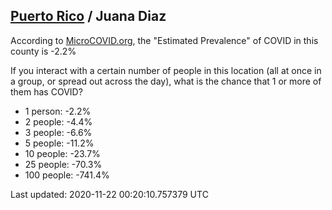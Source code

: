 
## [Puerto Rico](/united-states/puerto-rico) / Juana Diaz

According to [MicroCOVID.org](http://microcovid.org),
the "Estimated Prevalence" of COVID in this county is -2.2%

If you interact with a certain number of people in this location
(all at once in a group, or spread out across the day), what is the chance that
1 or more of them has COVID?

- 1 person: -2.2%
- 2 people: -4.4%
- 3 people: -6.6%
- 5 people: -11.2%
- 10 people: -23.7%
- 25 people: -70.3%
- 100 people: -741.4%

Last updated: 2020-11-22 00:20:10.757379 UTC
